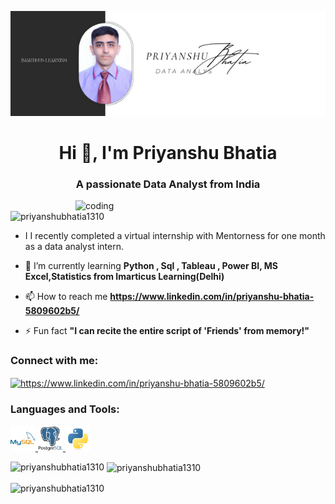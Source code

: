 ![logoo](https://github.com/priyanshubhatia1310/priyanshubhatia1310/blob/main/Garcia.png)
<h1 align="center">Hi 👋, I'm Priyanshu Bhatia</h1>
<h3 align="center">A passionate Data Analyst from India</h3>

<img align="right" alt="coding" width="400" src=https://camo.githubusercontent.com/7de37139d0b4c1ce40865e799b446c0e963a3dd8fb68d239707237c40604fa3d/68747470733a2f2f63646e2e6472696262626c652e636f6d2f75736572732f3733303730332f73637265656e73686f74732f363538313234332f6176656e746f2e676966>

<p align="left"> <img src="https://komarev.com/ghpvc/?username=priyanshubhatia1310&label=Profile%20views&color=0e75b6&style=flat" alt="priyanshubhatia1310" /> </p>

- I I recently completed a virtual internship with Mentorness for one month as a data analyst intern.
  
- 🌱 I’m currently learning **Python , Sql , Tableau , Power BI, MS Excel,Statistics from Imarticus Learning(Delhi)**

- 📫 How to reach me **https://www.linkedin.com/in/priyanshu-bhatia-5809602b5/**

- ⚡ Fun fact **"I can recite the entire script of 'Friends' from memory!"**

<h3 align="left">Connect with me:</h3>
<p align="left">
<a href="https://linkedin.com/in/https://www.linkedin.com/in/priyanshu-bhatia-5809602b5/" target="blank"><img align="center" src="https://raw.githubusercontent.com/rahuldkjain/github-profile-readme-generator/master/src/images/icons/Social/linked-in-alt.svg" alt="https://www.linkedin.com/in/priyanshu-bhatia-5809602b5/" height="30" width="40" /></a>
</p>

<h3 align="left">Languages and Tools:</h3>
<p align="left"> <a href="https://www.mysql.com/" target="_blank" rel="noreferrer"> <img src="https://raw.githubusercontent.com/devicons/devicon/master/icons/mysql/mysql-original-wordmark.svg" alt="mysql" width="40" height="40"/> </a> <a href="https://www.postgresql.org" target="_blank" rel="noreferrer"> <img src="https://raw.githubusercontent.com/devicons/devicon/master/icons/postgresql/postgresql-original-wordmark.svg" alt="postgresql" width="40" height="40"/> </a> <a href="https://www.python.org" target="_blank" rel="noreferrer"> <img src="https://raw.githubusercontent.com/devicons/devicon/master/icons/python/python-original.svg" alt="python" width="40" height="40"/> </a> </p>

<p><img align="left" src="https://github-readme-stats.vercel.app/api/top-langs?username=priyanshubhatia1310&show_icons=true&locale=en&layout=compact" alt="priyanshubhatia1310" /></p>

<p>&nbsp;<img align="center" src="https://github-readme-stats.vercel.app/api?username=priyanshubhatia1310&show_icons=true&locale=en" alt="priyanshubhatia1310" /></p>

<p><img align="center" src="https://github-readme-streak-stats.herokuapp.com/?user=priyanshubhatia1310&" alt="priyanshubhatia1310" /></p>
